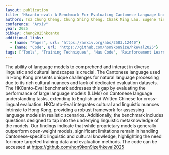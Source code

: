 ```yaml
---
layout: publication
title: 'Hkcanto-eval: A Benchmark For Evaluating Cantonese Language Understanding And Cultural Comprehension In Llms'
authors: Tsz Chung Cheng, Chung Shing Cheng, Chaak Ming Lau, Eugene Tin-ho Lam, Chun Yat Wong, Hoi On Yu, Cheuk Hei Chong
conference: "Arxiv"
year: 2025
bibkey: cheng2025hkcanto
additional_links:
  - {name: "Paper", url: "https://arxiv.org/abs/2503.12440"}
  - {name: "Code", url: "https://github.com/hon9kon9ize/hkeval2025"}
tags: ['Tools', 'Training Techniques', 'Has Code', 'Reinforcement Learning']
---
```

The ability of language models to comprehend and interact in diverse
linguistic and cultural landscapes is crucial. The Cantonese language used in
Hong Kong presents unique challenges for natural language processing due to its
rich cultural nuances and lack of dedicated evaluation datasets. The
HKCanto-Eval benchmark addresses this gap by evaluating the performance of
large language models (LLMs) on Cantonese language understanding tasks,
extending to English and Written Chinese for cross-lingual evaluation.
HKCanto-Eval integrates cultural and linguistic nuances intrinsic to Hong Kong,
providing a robust framework for assessing language models in realistic
scenarios. Additionally, the benchmark includes questions designed to tap into
the underlying linguistic metaknowledge of the models. Our findings indicate
that while proprietary models generally outperform open-weight models,
significant limitations remain in handling Cantonese-specific linguistic and
cultural knowledge, highlighting the need for more targeted training data and
evaluation methods. The code can be accessed at
https://github.com/hon9kon9ize/hkeval2025
